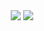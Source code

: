 <div align="center">
  <img
    src="https://github-readme-stats.vercel.app/api?username=szymolekk&show_icons=true&theme=dracula"
/>
  <img
       src="https://github-readme-stats.vercel.app/api/top-langs/?username=anuraghazra&layout=compact"
/>
</div>
